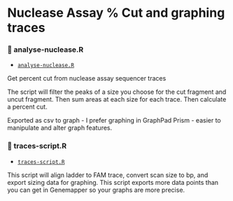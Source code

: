 # Nuclease Assay % Cut and graphing traces

### 📁 analyse-nuclease.R
- [`analyse-nuclease.R`](./analyse-nuclease.R) 

Get percent cut from nuclease assay sequencer traces

The script will filter the peaks of a size you choose for the cut fragment and uncut fragment.
Then sum areas at each size for each trace.
Then calculate a percent cut.

Exported as csv to graph - I prefer graphing in GraphPad Prism - easier to manipulate and alter graph features.



### 📁 traces-script.R
- [`traces-script.R`](./traces-script.R) 

This script will align ladder to FAM trace, convert scan size to bp, and export sizing data for graphing.
This script exports more data points than you can get in Genemapper so your graphs are more precise.



